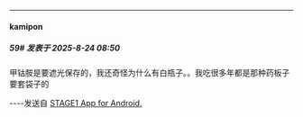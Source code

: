 ﻿
*****

####  kamipon  
##### 59#       发表于 2025-8-24 08:50

甲钴胺是要遮光保存的，我还奇怪为什么有白瓶子。。我吃很多年都是那种药板子要套袋子的

----发送自 [STAGE1 App for Android.](http://stage1.5j4m.com/?1.47)

